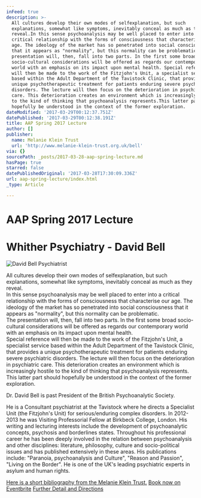 ```yaml
---
inFeed: true
description: >-
  All cultures develop their own modes of selfexplanation, but such
  explanations, somewhat like symptoms, inevitably conceal as much as they
  reveal.In this sense psychoanalysis may be well placed to enter into a
  critical relationship with the forms of consciousness that characterise our
  age. The ideology of the market has so penetrated into social consciousness
  that it appears as "normality", but this normality can be problematic.The
  presentation will, then, fall into two parts. In the first some broad
  socio-cultural considerations will be offered as regards our contemporary
  world with an emphasis on its impact upon mental health. Special reference
  will then be made to the work of the Fitzjohn's Unit, a specialist service
  based within the Adult Department of the Tavistock Clinic, that provides a
  unique psychotherapeutic treatment for patients enduring severe psychiatric
  disorders. The lecture will then focus on the deterioration in psychiatric
  care. This deterioration creates an environment which is increasingly hostile
  to the kind of thinking that psychoanalysis represents.This latter part should
  hopefully be understood in the context of the former exploration.
dateModified: '2017-03-29T00:12:37.751Z'
datePublished: '2017-03-29T00:12:38.191Z'
title: AAP Spring 2017 Lecture
author: []
publisher:
  name: Melanie Klein Trust
  url: 'http://www.melanie-klein-trust.org.uk/bell'
via: {}
sourcePath: _posts/2017-03-28-aap-spring-lecture.md
hasPage: true
starred: false
datePublishedOriginal: '2017-03-28T17:30:09.336Z'
url: aap-spring-lecture/index.html
_type: Article

---
```

# **AAP Spring 2017 Lecture**

# **Whither Psychiatry - David Bell**
![David Bell Psychiatrist](https://the-grid-user-content.s3-us-west-2.amazonaws.com/94eada76-e568-4d3f-981d-b9a9c834db9a.jpg)

All cultures develop their own modes of selfexplanation, but such explanations, somewhat like symptoms, inevitably conceal as much as they reveal.  
In this sense psychoanalysis may be well placed to enter into a critical relationship with the forms of consciousness that characterise our age. The ideology of the market has so penetrated into social consciousness that it appears as "normality", but this normality can be problematic.  
The presentation will, then, fall into two parts. In the first some broad socio-cultural considerations will be offered as regards our contemporary world with an emphasis on its impact upon mental health.   
Special reference will then be made to the work of the Fitzjohn's Unit, a specialist service based within the Adult Department of the Tavistock Clinic, that provides a unique psychotherapeutic treatment for patients enduring severe psychiatric disorders. The lecture will then focus on the deterioration in psychiatric care. This deterioration creates an environment which is increasingly hostile to the kind of thinking that psychoanalysis represents.  
This latter part should hopefully be understood in the context of the former exploration.

Dr. David Bell is past President of the British Psychoanalytic Society.

He is a Consultant psychiatrist at the Tavistock where he directs a Specialist Unit (the Fitzjohn's Unit) for serious/enduring complex disorders. In 2012-2013 he was Visiting Professorial Fellow at Birkbeck College, London. His writing and lecturing interests include the development of psychoanalytic concepts, psychosis and borderlines states. Throughout his professional career he has been deeply involved in the relation between psychoanalysis and other disciplines: literature, philosophy, culture and socio-political issues and has published extensively in these areas. His publications include: "Paranoia, psychoanalysis and Culture", "Reason and Passion", "Living on the Border". He is one of the UK's leading psychiatric experts in asylum and human rights.

[Here is a short bibliography from the Melanie Klein Trust.][0]
[Book now on Eventbrite][1]
[Further Detail and Directions][2]

[0]: http://www.melanie-klein-trust.org.uk/bell "bibliography"
[1]: https://www.eventbrite.co.uk/e/whither-psychiatry-david-bell-aap-spring-2017-lecture-tickets-32833276213
[2]: http://aapmembers.org/spring-lectureprogram-and-directions